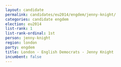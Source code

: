 ```yaml
---
layout: candidate
permalink: candidates/eu2014/engdem/jenny-knight/
categories: candidate engdem
election: eu2014
list-rank: 1
list-rank-ordinal: 1st
person: jenny-knight
region: london
party: engdem
title: London - English Democrats - Jenny Knight
incumbent: false
---
```

